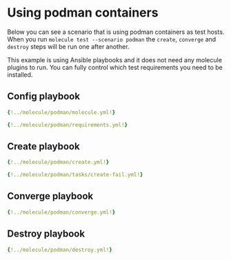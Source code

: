 # Using podman containers

Below you can see a scenario that is using podman containers as test hosts.
When you run `molecule test --scenario podman` the `create`, `converge` and
`destroy` steps will be run one after another.

This example is using Ansible playbooks and it does not need any molecule
plugins to run. You can fully control which test requirements you need to be
installed.

## Config playbook

```yaml title="molecule.yml"
{!../molecule/podman/molecule.yml!}
```

```yaml title="requirements.yml"
{!../molecule/podman/requirements.yml!}
```

## Create playbook

```yaml title="create.yml"
{!../molecule/podman/create.yml!}
```

```yaml title="tasks/create-fail.yml"
{!../molecule/podman/tasks/create-fail.yml!}
```

## Converge playbook

```yaml title="converge.yml"
{!../molecule/podman/converge.yml!}
```

## Destroy playbook

```yaml title="destroy.yml"
{!../molecule/podman/destroy.yml!}
```
